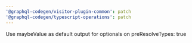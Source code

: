 ```yaml
---
'@graphql-codegen/visitor-plugin-common': patch
'@graphql-codegen/typescript-operations': patch
---
```


Use maybeValue as default output for optionals on preResolveTypes: true
